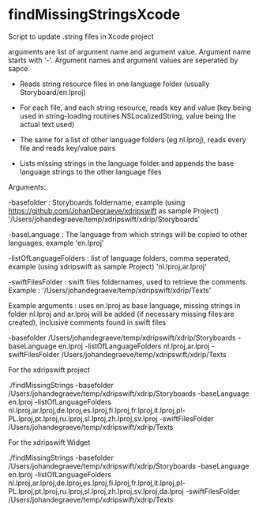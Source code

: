 # findMissingStringsXcode

Script to update .string files in Xcode project


arguments are list of argument name and argument value. Argument name starts with '-'. Argument names and argument values are seperated by sapce.
- Reads string resource files in one language folder (usually Storyboard/en.lproj)

- For each file, and each string resource, reads key and value (key being used in string-loading routines NSLocalizedString, value being the actual text used)

- The same for a list of other language folders (eg nl.lproj), reads every file and reads key/value pairs

- Lists missing strings in the language folder and appends the base language strings to the other language files


Arguments:

  -basefolder : Storyboards foldername, example (using https://github.com/JohanDegraeve/xdripswift as sample Project) '/Users/johandegraeve/temp/xdripswift/xdrip/Storyboards'

  -baseLanguage : The language from which strings will be copied to other languages, example 'en.lproj'

  -listOfLanguageFolders : list of language folders, comma seperated, example (using xdripswift as sample Project) 'nl.lproj,ar.lproj'

  -swiftFilesFolder : swift files foldernames, used to retrieve the comments. Example : '/Users/johandegraeve/temp/xdripswift/xdrip/Texts'



Example arguments : uses en.lproj as base language, missing strings in folder nl.lproj and ar.lproj will be added (if necessary missing files are created), inclusive comments found in swift files

   -basefolder /Users/johandegraeve/temp/xdripswift/xdrip/Storyboards -baseLanguage en.lproj -listOfLanguageFolders nl.lproj,ar.lproj -swiftFilesFolder /Users/johandegraeve/temp/xdripswift/xdrip/Texts
   
   
For the xdripswift project

./findMissingStrings -basefolder /Users/johandegraeve/temp/xdripswift/xdrip/Storyboards -baseLanguage en.lproj -listOfLanguageFolders nl.lproj,ar.lproj,de.lproj,es.lproj,fi.lproj,fr.lproj,it.lproj,pl-PL.lproj,pt.lproj,ru.lproj,sl.lproj,zh.lproj,sv.lproj -swiftFilesFolder /Users/johandegraeve/temp/xdripswift/xdrip/Texts

For the xdripswift Widget

./findMissingStrings -basefolder /Users/johandegraeve/temp/xdripswift/xdrip/Storyboards -baseLanguage en.lproj -listOfLanguageFolders nl.lproj,ar.lproj,de.lproj,es.lproj,fi.lproj,fr.lproj,it.lproj,pl-PL.lproj,pt.lproj,ru.lproj,sl.lproj,zh.lproj,sv.lproj,da.lproj -swiftFilesFolder /Users/johandegraeve/temp/xdripswift/xdrip/Texts

